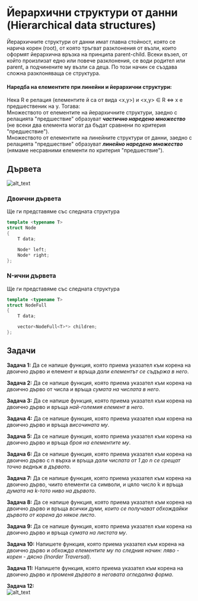 # Йерархични структури от данни (Hierarchical data structures)

Йерархичните структури от данни имат главна стойност, която се нарича корен (root), от която тръгват разклонения от възли, които оформят йерархична връзка на принципа parent-child. Всеки възел, от който произлизат едно или повече разклонения, се води родител или parent, а подчинените му възли са деца. По този начин се създава сложна разклоняваща се структура.  

#### Наредба на елементите при линейни и йерархични структури:
Нека R е релация (елементите й са от вида <x,y>) и <x,y> ∈ R <=> x е предшественик на y. Тогава:  
Множеството от елементите на йерархичните структури, заедно с релацията "предшествие" образуват ***частично наредено множество*** (не всеки два елемента могат да бъдат сравнени по критерия "предшествие").  
Множеството от елементите на линейните структури от данни, заедно с релацията "предшествие" образуват ***линейно наредено множество*** (нямаме несравними елементи по критерия "предшествие").  

## Дървета 
![alt_text](https://i.ibb.co/MZcSHQM/Binary-tree.png)

### Двоични дървета
Ще ги представяме със следната структура  
```c++
template <typename T>
struct Node
{
	T data;

	Node* left;
	Node* right;
};
```
### N-ични дървета
Ще ги представяме със следната структура  
```c++
template <typename T>
struct NodeFull
{
	T data;

	vector<NodeFull<T>*> children;
};
```

## Задачи

**Задача 1:** Да се напише функция, която приема указател към корена на двоично дърво и елемент и връща *дали елементът се съдържа в него*.  

**Задача 2:** Да се напише функция, която приема указател към корена на двоично дърво от числа и връща *сумата на числата в него*.  

**Задача 3:** Да се напише функция, която приема указател към корена на двоично дърво и връща *най-големия елемент в него*.  

**Задача 4:** Да се напише функция, която приема указател към корена на двоично дърво и връща *височината му*.  

**Задача 5:** Да се напише функция, която приема указател към корена на двоично дърво и връща *броя на елементите му*.  

**Задача 6:** Да се напише функция, която приема указател към корена на двоично дърво с n върха и връща *дали числата от 1 до n се срещат точно веднъж в дървото*.  

**Задача 7:** Да се напише функция, която приема указател към корена на двоично дърво, чиито елементи са символи, и цяло число k и връща *думата на k-тото ниво на дървото*.  

 **Задача 8:** Да се напише функция, която приема указател към корена на двоично дърво и връща *всички думи, които се получават обхождайки дървото от корена до някое листо*.  

**Задача 9:** Да се напише функция, която приема указател към корена на двоично дърво и връща *сумата на листата му*.  

**Задача 10:** Напишете функция, която приема указател към корена на двоично дърво и *обхожда елементите му по следния начин: ляво - корен - дясно (Inorder Traversal)*.  

**Задача 11:** Напишете функция, която приема указател към корена на двоично дърво и *променя дървото в неговата огледална форма*.  

**Задача 12:**  
![alt_text](https://i.ibb.co/dtgdSFv/Tripple-tree.png)
